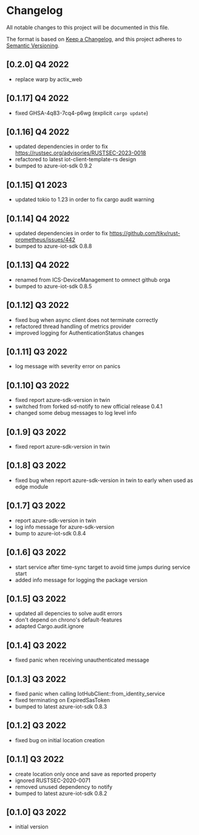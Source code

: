 # Changelog

All notable changes to this project will be documented in this file.

The format is based on [Keep a Changelog](https://keepachangelog.com/en/1.0.0/),
and this project adheres to [Semantic Versioning](https://semver.org/spec/v2.0.0.html).

## [0.2.0] Q4 2022
 - replace warp by actix_web

## [0.1.17] Q4 2022
 - fixed GHSA-4q83-7cq4-p6wg (explicit `cargo update`)

## [0.1.16] Q4 2022
 - updated dependencies in order to fix https://rustsec.org/advisories/RUSTSEC-2023-0018
 - refactored to latest iot-client-template-rs design
 - bumped to azure-iot-sdk 0.9.2

## [0.1.15] Q1 2023
 - updated tokio to 1.23 in order to fix cargo audit warning

## [0.1.14] Q4 2022
 - updated dependencies in order to fix https://github.com/tikv/rust-prometheus/issues/442
 - bumped to azure-iot-sdk 0.8.8

## [0.1.13] Q4 2022
 - renamed from ICS-DeviceManagement to omnect github orga
 - bumped to azure-iot-sdk 0.8.5

## [0.1.12] Q3 2022
 - fixed bug when async client does not terminate correctly
 - refactored thread handling of metrics provider
 - improved logging for AuthenticationStatus changes

## [0.1.11] Q3 2022
 - log message with severity error on panics

## [0.1.10] Q3 2022
 - fixed report azure-sdk-version in twin
 - switched from forked sd-notify to new official release 0.4.1
 - changed some debug messages to log level info

## [0.1.9] Q3 2022
- fixed report azure-sdk-version in twin

## [0.1.8] Q3 2022
 - fixed bug when report azure-sdk-version in twin to early when used as edge module

## [0.1.7] Q3 2022
 - report azure-sdk-version in twin
 - log info message for azure-sdk-version
 - bump to azure-iot-sdk 0.8.4

## [0.1.6] Q3 2022
 - start service after time-sync target to avoid time jumps during service start
 - added info message for logging the package version

## [0.1.5] Q3 2022
- updated all depencies to solve audit errors
- don't depend on chrono's default-features
- adapted Cargo.audit.ignore

## [0.1.4] Q3 2022
- fixed panic when receiving unauthenticated message

## [0.1.3] Q3 2022
- fixed panic when calling IotHubClient::from_identity_service
- fixed terminating on ExpiredSasToken
- bumped to latest azure-iot-sdk 0.8.3

## [0.1.2] Q3 2022
- fixed bug on initial location creation

## [0.1.1] Q3 2022
- create location only once and save as reported property
- ignored RUSTSEC-2020-0071
- removed unused dependency to notify
- bumped to latest azure-iot-sdk 0.8.2

## [0.1.0] Q3 2022
- initial version
